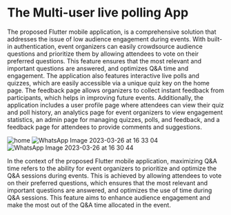 # The Multi-user live polling App

The proposed Flutter mobile application, is a comprehensive solution that addresses the issue of low audience engagement during events. With built-in authentication, event organizers can easily crowdsource audience questions and prioritize them by allowing attendees to vote on their preferred questions. This feature ensures that the most relevant and important questions are answered, and optimizes Q&A time and engagement. The application also features interactive live polls and quizzes, which are easily accessible via a unique quiz key on the home page. The feedback page allows organizers to collect instant feedback from participants, which helps in improving future events. Additionally, the application includes a user profile page where attendees can view their quiz and poll history, an analytics page for event organizers to view engagement statistics, an admin page for managing quizzes, polls, and feedback, and a feedback page for attendees to provide comments and suggestions.

![home](https://user-images.githubusercontent.com/68806315/227771667-1a0cd0ed-3ec8-4c67-9b35-00a0b7b6dff6.jpg)
![WhatsApp Image 2023-03-26 at 16 33 04](https://user-images.githubusercontent.com/68806315/227771680-7da478ab-1736-494a-95c9-90b3d7349596.jpg)
![WhatsApp Image 2023-03-26 at 16 30 44](https://user-images.githubusercontent.com/68806315/227771683-94beac59-7aba-43f0-9bc1-4632351d44b8.jpg)


In the context of the proposed Flutter mobile application, maximizing Q&A time refers to the ability for event organizers to prioritize and optimize the Q&A sessions during events. This is achieved by allowing attendees to vote on their preferred questions, which ensures that the most relevant and important questions are answered, and optimizes the use of time during Q&A sessions. This feature aims to enhance audience engagement and make the most out of the Q&A time allocated in the event.

